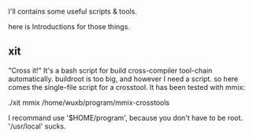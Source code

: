 I'll contains some useful scripts & tools.

here is Introductions for those things.

xit
--------
"Cross it!"
It's a bash script for build cross-compiler tool-chain automatically.
buildroot is too big, and however I need a script. so here comes the
single-file script for a crosstool.
It has been tested with mmix:

  ./xit mmix /home/wuxb/program/mmix-crosstools

I recommand use '$HOME/program', because you don't have to be root.
'/usr/local' sucks.



